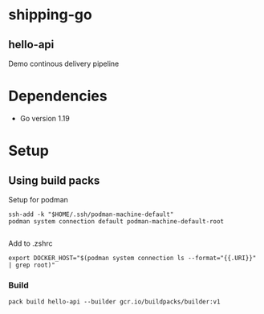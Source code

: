 # shipping-go

## hello-api
Demo continous delivery pipeline

# Dependencies

- Go version 1.19

# Setup



## Using build packs

Setup for podman

````
ssh-add -k "$HOME/.ssh/podman-machine-default"
podman system connection default podman-machine-default-root


````

Add to .zshrc

````
export DOCKER_HOST="$(podman system connection ls --format="{{.URI}}" | grep root)"
````

### Build

````
pack build hello-api --builder gcr.io/buildpacks/builder:v1

````
